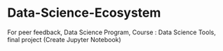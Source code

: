# Data-Science-Ecosystem
For peer feedback, Data Science Program, Course : Data Science Tools, final project (Create Jupyter Notebook)
